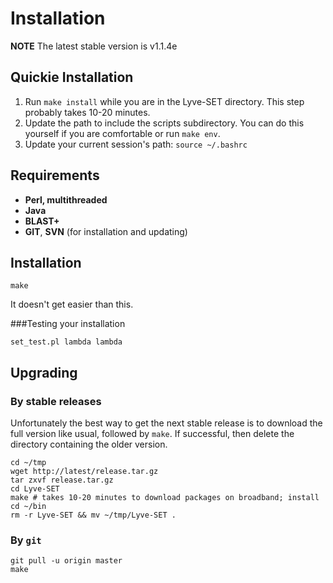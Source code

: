 Installation
============

**NOTE** The latest stable version is v1.1.4e

Quickie Installation
--------------------

1. Run `make install` while you are in the Lyve-SET directory. This step probably takes 10-20 minutes.
2. Update the path to include the scripts subdirectory. You can do this yourself if you are comfortable or run `make env`.
3. Update your current session's path: `source ~/.bashrc`

Requirements
------------
* **Perl, multithreaded**
* **Java**
* **BLAST+**
* **GIT**, **SVN** (for installation and updating)

Installation
------------

    make

It doesn't get easier than this.

###Testing your installation

    set_test.pl lambda lambda

Upgrading
---------
### By stable releases
Unfortunately the best way to get the next stable release is to download the full version like usual, followed by `make`.  If successful, then delete the directory containing the older version.

    cd ~/tmp
    wget http://latest/release.tar.gz
    tar zxvf release.tar.gz
    cd Lyve-SET
    make # takes 10-20 minutes to download packages on broadband; install
    cd ~/bin
    rm -r Lyve-SET && mv ~/tmp/Lyve-SET .

### By `git`
    git pull -u origin master
    make
